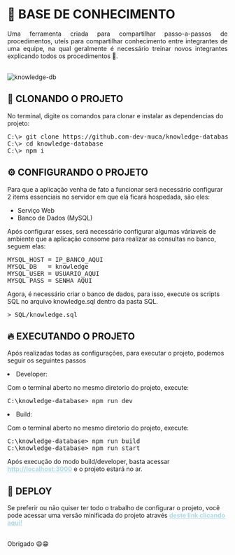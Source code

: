 # 📖 BASE DE CONHECIMENTO

<p style="text-align: justify">Uma ferramenta criada para compartilhar passo-a-passos de procedimentos, uteís para compartilhar conhecimento entre integrantes de uma equipe, na qual geralmente é necessário treinar novos integrantes explicando todos os procedimentos 🥸.</p>
<br />
<img src="https://i.imgur.com/WzgOVP4.png" alt="knowledge-db" />

## 🤖 CLONANDO O PROJETO

<p>No terminal, digite os comandos para clonar e instalar as dependencias do projeto:</p>
<pre>
C:\> git clone https://github.com-dev-muca/knowledge-database
C:\> cd knowledge-database
C:\> npm i
</pre>

## ⚙️ CONFIGURANDO O PROJETO

<p>Para que a aplicação venha de fato a funcionar será necessário configurar 2 items essenciais no servidor em que elá ficará hospedada, são eles:</p>
<ul>
    <li>Serviço Web</li>
    <li>Banco de Dados (MySQL)</li>
</ul>
<p>Após configurar esses, será necessário configurar algumas váriaveis de ambiente que a aplicação consome para realizar as consultas no banco, seguem elas:</p>
<pre ="javascript">
MYSQL_HOST = IP_BANCO_AQUI
MYSQL_DB   = knowledge
MYSQL_USER = USUARIO_AQUI
MYSQL_PASS = SENHA_AQUI
</pre>

<p>Agora, é necessário criar o banco de dados, para isso, execute os scripts SQL no arquivo knowledge.sql dentro da pasta SQL.</p>
<pre>> SQL/knowledge.sql</pre>

## 🔥 EXECUTANDO O PROJETO

<p>Após realizadas todas as configurações, para executar o projeto, podemos seguir os seguintes passos</p>

<li>Developer:</li>
<p>Com o terminal aberto no mesmo diretorio do projeto, execute:</p>
<pre>
C:\knowledge-database> npm run dev
</pre>

<li>Build:</li>
<p>Com o terminal aberto no mesmo diretorio do projeto, execute:</p>
<pre>
C:\knowledge-database> npm run build
C:\knowledge-database> npm run start
</pre>

Após execução do modo build/developer, basta acessar <a href="http://localhost:3000" style="color: lightblue; font-weight: bold">http://localhost:3000</a> e o projeto estará no ar.

## 🚀 DEPLOY

<p>Se preferir ou não quiser ter todo o trabalho de configurar o projeto, você pode acessar uma versão minificada do projeto através <a style="color: lightblue; font-weight: bold" target="_blank" href="https://knowledge-dtb.vercel.app">deste link clicando aqui!</a></p>

<br />
Obrigado 😄😁
